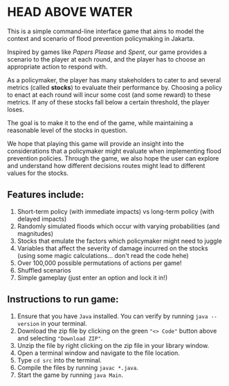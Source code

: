 # HEAD ABOVE WATER

This is a simple command-line interface game that aims to model the context and scenario of flood prevention policymaking in Jakarta.

Inspired by games like *Papers Please* and *Spent*, our game provides a scenario to the player at each round, and the player has to choose an appropriate action to respond with.

As a policymaker, the player has many stakeholders to cater to and several metrics (called **stocks**) to evaluate their performance by. Choosing a policy to enact at each round will incur some cost (and some reward) to these metrics. If any of these stocks fall below a certain threshold, the player loses.

The goal is to make it to the end of the game, while maintaining a reasonable level of the stocks in question.

We hope that playing this game will provide an insight into the considerations that a policymaker might evaluate when implementing flood prevention policies. Through the game, we also hope the user can explore and understand how different decisions routes might lead to different values for the stocks.

## Features include:

1. Short-term policy (with immediate impacts) vs long-term policy (with delayed impacts)
2. Randomly simulated floods which occur with varying probabilities (and magnitudes)
3. Stocks that emulate the factors which policymaker might need to juggle 
4. Variables that affect the severity of damage incurred on the stocks (using some magic calculations... don't read the code hehe)
5. Over 100,000 possible permutations of actions per game!
6. Shuffled scenarios
7. Simple gameplay (just enter an option and lock it in!)

## Instructions to run game:

1. Ensure that you have `Java` installed. You can verify by running `java --version` in your terminal.
2. Download the zip file by clicking on the green `"<> Code"` button above and selecting `"Download ZIP"`.
3. Unzip the file by right clicking on the zip file in your library window.
4. Open a terminal window and navigate to the file location.
5. Type `cd src` into the terminal.
6. Compile the files by running `javac *.java`.
7. Start the game by running `java Main`.